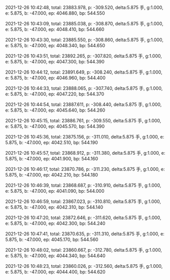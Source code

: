 2021-12-26 10:42:48, total: 23883.978, p: -309.520, delta:5.875 手, g:1.000, e: 5.875, b: -47.000, ep: 4046.880, bp: 544.550

2021-12-26 10:43:09, total: 23885.038, p: -308.870, delta:5.875 手, g:1.000, e: 5.875, b: -47.000, ep: 4048.410, bp: 544.660

2021-12-26 10:43:30, total: 23885.550, p: -308.860, delta:5.875 手, g:1.000, e: 5.875, b: -47.000, ep: 4048.340, bp: 544.650

2021-12-26 10:43:51, total: 23892.265, p: -307.820, delta:5.875 手, g:1.000, e: 5.875, b: -47.000, ep: 4047.300, bp: 544.390

2021-12-26 10:44:12, total: 23891.649, p: -308.240, delta:5.875 手, g:1.000, e: 5.875, b: -47.000, ep: 4046.960, bp: 544.400

2021-12-26 10:44:33, total: 23888.065, p: -307.740, delta:5.875 手, g:1.000, e: 5.875, b: -47.000, ep: 4047.220, bp: 544.370

2021-12-26 10:44:54, total: 23887.611, p: -308.440, delta:5.875 手, g:1.000, e: 5.875, b: -47.000, ep: 4045.640, bp: 544.260

2021-12-26 10:45:15, total: 23886.761, p: -309.550, delta:5.875 手, g:1.000, e: 5.875, b: -47.000, ep: 4045.570, bp: 544.390

2021-12-26 10:45:36, total: 23875.156, p: -311.010, delta:5.875 手, g:1.000, e: 5.875, b: -47.000, ep: 4042.510, bp: 544.190

2021-12-26 10:45:57, total: 23868.912, p: -311.380, delta:5.875 手, g:1.000, e: 5.875, b: -47.000, ep: 4041.900, bp: 544.160

2021-12-26 10:46:17, total: 23870.786, p: -311.230, delta:5.875 手, g:1.000, e: 5.875, b: -47.000, ep: 4042.210, bp: 544.180

2021-12-26 10:46:39, total: 23868.687, p: -310.910, delta:5.875 手, g:1.000, e: 5.875, b: -47.000, ep: 4041.090, bp: 544.000

2021-12-26 10:46:59, total: 23867.023, p: -310.810, delta:5.875 手, g:1.000, e: 5.875, b: -47.000, ep: 4042.310, bp: 544.140

2021-12-26 10:47:20, total: 23872.646, p: -311.620, delta:5.875 手, g:1.000, e: 5.875, b: -47.000, ep: 4042.300, bp: 544.240

2021-12-26 10:47:41, total: 23870.635, p: -311.310, delta:5.875 手, g:1.000, e: 5.875, b: -47.000, ep: 4045.170, bp: 544.560

2021-12-26 10:48:02, total: 23860.667, p: -312.780, delta:5.875 手, g:1.000, e: 5.875, b: -47.000, ep: 4044.340, bp: 544.640

2021-12-26 10:48:23, total: 23860.026, p: -312.560, delta:5.875 手, g:1.000, e: 5.875, b: -47.000, ep: 4044.400, bp: 544.620